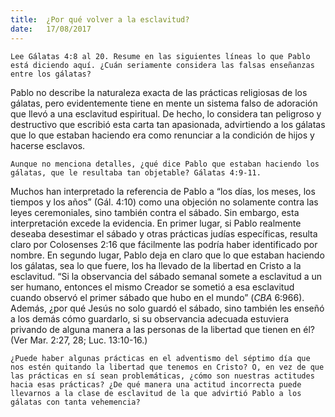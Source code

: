 ```yaml
---
title:  ¿Por qué volver a la esclavitud?
date:   17/08/2017
---
```


`Lee Gálatas 4:8 al 20. Resume en las siguientes líneas lo que Pablo está diciendo aquí. ¿Cuán seriamente considera las falsas enseñanzas entre los gálatas?`

Pablo no describe la naturaleza exacta de las prácticas religiosas de los gálatas, pero evidentemente tiene en mente un sistema falso de adoración que llevó a una esclavitud espiritual. De hecho, lo considera tan peligroso y destructivo que escribió esta carta tan apasionada, advirtiendo a los gálatas que lo que estaban haciendo era como renunciar a la condición de hijos y hacerse esclavos.

`Aunque no menciona detalles, ¿qué dice Pablo que estaban haciendo los gálatas, que le resultaba tan objetable? Gálatas 4:9-11.`

Muchos han interpretado la referencia de Pablo a “los días, los meses, los tiempos y los años” (Gál. 4:10) como una objeción no solamente contra las leyes ceremoniales, sino también contra el sábado. Sin embargo, esta interpretación excede la evidencia. En primer lugar, si Pablo realmente deseaba desestimar el sábado y otras prácticas judías específicas, resulta claro por Colosenses 2:16 que fácilmente las podría haber identificado por nombre. En segundo lugar, Pablo deja en claro que lo que estaban haciendo los gálatas, sea lo que fuere, los ha llevado de la libertad en Cristo a la esclavitud. “Si la observancia del sábado semanal somete a esclavitud a un ser humano, entonces el mismo Creador se sometió a esa esclavitud cuando observó el primer sábado que hubo en el mundo” (*CBA* 6:966). Además, ¿por qué Jesús no solo guardó el sábado, sino también les enseñó a los demás cómo guardarlo, si su observancia adecuada estuviera privando de alguna manera a las personas de la libertad que tienen en él? (Ver Mar. 2:27, 28; Luc. 13:10-16.)

`¿Puede haber algunas prácticas en el adventismo del séptimo día que nos estén quitando la libertad que tenemos en Cristo? O, en vez de que las prácticas en sí sean problemáticas, ¿cómo son nuestras actitudes hacia esas prácticas? ¿De qué manera una actitud incorrecta puede llevarnos a la clase de esclavitud de la que advirtió Pablo a los gálatas con tanta vehemencia?`